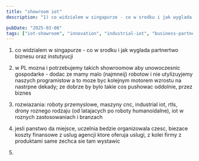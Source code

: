 ```yaml
---
title: "showroom iot"
description: "1) co widzialem w singapurze - co w srodku i jak wyglada partnertwo biznesu oraz instutyucji 2) w PL mozna i potrzebujemy takich showroomow aby unowoczesnic gos..."

pubDate: "2025-03-08"
tags: ["iot-showroom", "innovation", "industrial-iot", "business-partnership", "robotics", "modernization", "technology-innovation"]
---
```


1) co widzialem w singapurze - co w srodku i jak wyglada partnertwo biznesu oraz instutyucji
2) w PL mozna i potrzebujemy takich showroomow aby unowoczesnic gospodarke - dodac ze mamy malo (najmneij) robotow i nie utylizuyjemy naszych programistow a to moze byc kolejnym motorem wzrostu na nastrpne dekady; ze dobrze by bylo takie cos pushowac oddolnie, przez biznes

3) rozwiazania: roboty przemyslowe, maszyny cnc, industrial iot, rtls, drony roznego rodzaju (od latajacych po roboty humanoidalne), iot w roznych zastosowaniach i branzach

4) jesli panstwo da miejsce, uczelnia bedzie organizowala czesc, biezace koszty finansowe z uslug agencji ktore oferuja uslugi, z kolei firmy z produktami same zechca sie tam wystawic
5) 
